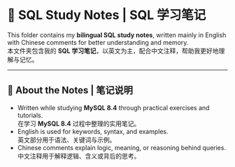 # 🧾 SQL Study Notes | SQL 学习笔记

This folder contains my **bilingual SQL study notes**, written mainly in English with Chinese comments for better understanding and memory.  
本文件夹包含我的 **SQL 学习笔记**，以英文为主，配合中文注释，帮助我更好地理解与记忆。

---

## 🧠 About the Notes | 笔记说明
- Written while studying **MySQL 8.4** through practical exercises and tutorials.  
  在学习 **MySQL 8.4** 过程中整理的实用笔记。  
- English is used for keywords, syntax, and examples.  
  英文部分用于语法、关键词与示例。  
- Chinese comments explain logic, meaning, or reasoning behind queries.  
  中文注释用于解释逻辑、含义或背后的思考。  
